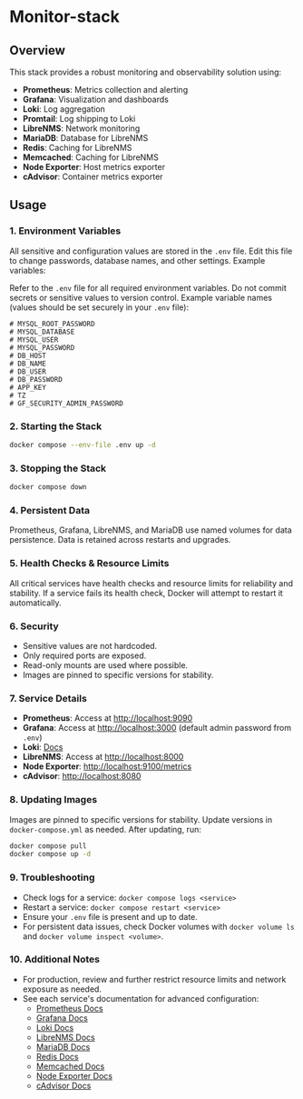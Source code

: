 # Monitor-stack

## Overview

This stack provides a robust monitoring and observability solution using:

- **Prometheus**: Metrics collection and alerting
- **Grafana**: Visualization and dashboards
- **Loki**: Log aggregation
- **Promtail**: Log shipping to Loki
- **LibreNMS**: Network monitoring
- **MariaDB**: Database for LibreNMS
- **Redis**: Caching for LibreNMS
- **Memcached**: Caching for LibreNMS
- **Node Exporter**: Host metrics exporter
- **cAdvisor**: Container metrics exporter

## Usage

### 1. Environment Variables

All sensitive and configuration values are stored in the `.env` file. Edit this file to change passwords, database names, and other settings. Example variables:


Refer to the `.env` file for all required environment variables. Do not commit secrets or sensitive values to version control. Example variable names (values should be set securely in your `.env` file):

```
# MYSQL_ROOT_PASSWORD
# MYSQL_DATABASE
# MYSQL_USER
# MYSQL_PASSWORD
# DB_HOST
# DB_NAME
# DB_USER
# DB_PASSWORD
# APP_KEY
# TZ
# GF_SECURITY_ADMIN_PASSWORD
```

### 2. Starting the Stack

```sh
docker compose --env-file .env up -d
```

### 3. Stopping the Stack

```sh
docker compose down
```

### 4. Persistent Data

Prometheus, Grafana, LibreNMS, and MariaDB use named volumes for data persistence. Data is retained across restarts and upgrades.

### 5. Health Checks & Resource Limits

All critical services have health checks and resource limits for reliability and stability. If a service fails its health check, Docker will attempt to restart it automatically.

### 6. Security

- Sensitive values are not hardcoded.
- Only required ports are exposed.
- Read-only mounts are used where possible.
- Images are pinned to specific versions for stability.

### 7. Service Details

- **Prometheus**: Access at [http://localhost:9090](http://localhost:9090)
- **Grafana**: Access at [http://localhost:3000](http://localhost:3000) (default admin password from `.env`)
- **Loki**: [Docs](https://grafana.com/docs/loki/latest/)
- **LibreNMS**: Access at [http://localhost:8000](http://localhost:8000)
- **Node Exporter**: [http://localhost:9100/metrics](http://localhost:9100/metrics)
- **cAdvisor**: [http://localhost:8080](http://localhost:8080)

### 8. Updating Images

Images are pinned to specific versions for stability. Update versions in `docker-compose.yml` as needed. After updating, run:

```sh
docker compose pull
docker compose up -d
```

### 9. Troubleshooting

- Check logs for a service: `docker compose logs <service>`
- Restart a service: `docker compose restart <service>`
- Ensure your `.env` file is present and up to date.
- For persistent data issues, check Docker volumes with `docker volume ls` and `docker volume inspect <volume>`.

### 10. Additional Notes

- For production, review and further restrict resource limits and network exposure as needed.
- See each service's documentation for advanced configuration:
  - [Prometheus Docs](https://prometheus.io/docs/)
  - [Grafana Docs](https://grafana.com/docs/)
  - [Loki Docs](https://grafana.com/docs/loki/latest/)
  - [LibreNMS Docs](https://docs.librenms.org/)
  - [MariaDB Docs](https://mariadb.com/kb/en/documentation/)
  - [Redis Docs](https://redis.io/documentation)
  - [Memcached Docs](https://memcached.org/)
  - [Node Exporter Docs](https://github.com/prometheus/node_exporter)
  - [cAdvisor Docs](https://github.com/google/cadvisor)
